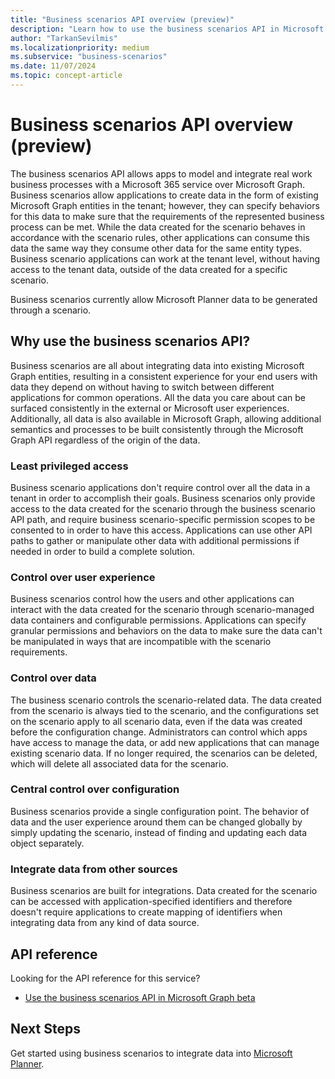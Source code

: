 ```yaml
---
title: "Business scenarios API overview (preview)"
description: "Learn how to use the business scenarios API in Microsoft Graph to integrate data into Microsoft Graph entities."
author: "TarkanSevilmis"
ms.localizationpriority: medium
ms.subservice: "business-scenarios"
ms.date: 11/07/2024
ms.topic: concept-article
---
```


# Business scenarios API overview (preview)

The business scenarios API allows apps to model and integrate real work business processes with a Microsoft 365 service over Microsoft Graph. Business scenarios allow applications to create data in the form of existing Microsoft Graph entities in the tenant; however, they can specify behaviors for this data to make sure that the requirements of the represented business process can be met. While the data created for the scenario behaves in accordance with the scenario rules, other applications can consume this data the same way they consume other data for the same entity types. Business scenario applications can work at the tenant level, without having access to the tenant data, outside of the data created for a specific scenario.

Business scenarios currently allow Microsoft Planner data to be generated through a scenario.

## Why use the business scenarios API?

Business scenarios are all about integrating data into existing Microsoft Graph entities, resulting in a consistent experience for your end users with data they depend on without having to switch between different applications for common operations. All the data you care about can be surfaced consistently in the external or Microsoft user experiences. Additionally, all data is also available in Microsoft Graph, allowing additional semantics and processes to be built consistently through the Microsoft Graph API regardless of the origin of the data.

### Least privileged access

Business scenario applications don't require control over all the data in a tenant in order to accomplish their goals. Business scenarios only provide access to the data created for the scenario through the business scenario API path, and require business scenario-specific permission scopes to be consented to in order to have this access. Applications can use other API paths to gather or manipulate other data with additional permissions if needed in order to build a complete solution.

### Control over user experience

Business scenarios control how the users and other applications can interact with the data created for the scenario through scenario-managed data containers and configurable permissions. Applications can specify granular permissions and behaviors on the data to make sure the data can't be manipulated in ways that are incompatible with the scenario requirements.

### Control over data

The business scenario controls the scenario-related data. The data created from the scenario is always tied to the scenario, and the configurations set on the scenario apply to all scenario data, even if the data was created before the configuration change. Administrators can control which apps have access to manage the data, or add new applications that can manage existing scenario data. If no longer required, the scenarios can be deleted, which will delete all associated data for the scenario.

### Central control over configuration

Business scenarios provide a single configuration point. The behavior of data and the user experience around them can be changed globally by simply updating the scenario, instead of finding and updating each data object separately.

### Integrate data from other sources

Business scenarios are built for integrations. Data created for the scenario can be accessed with application-specified identifiers and therefore doesn't require applications to create mapping of identifiers when integrating data from any kind of data source.

## API reference

Looking for the API reference for this service?

* [Use the business scenarios API in Microsoft Graph beta](/graph/api/resources/businessscenario-overview)

## Next Steps

Get started using business scenarios to integrate data into [Microsoft Planner](/graph/api/resources/businessscenario-planner-overview).
